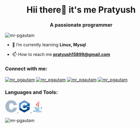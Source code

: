 
<h1 align="center">Hii there👋 it's me Pratyush</h1>
<h3 align="center">A passionate programmer</h3>

<p align="left"> <img src="https://komarev.com/ghpvc/?username=mr-pgautam&label=Profile%20views&color=0e75b6&style=flat" alt="mr-pgautam" /> </p>

- 🌱 I’m currently learning **Linux, Mysql**

- 📫 How to reach me **pratyush15899@gmail.com**

<h3 align="left">Connect with me:</h3>
<p align="left">
<a href="https://twitter.com/mr_pgautam" target="blank"><img align="center" src="https://cdn.jsdelivr.net/npm/simple-icons@3.0.1/icons/twitter.svg" alt="mr_pgautam" height="30" width="40" /></a>
<a href="https://linkedin.com/in/mr_pgautam" target="blank"><img align="center" src="https://cdn.jsdelivr.net/npm/simple-icons@3.0.1/icons/linkedin.svg" alt="mr_pgautam" height="30" width="40" /></a>
<a href="https://instagram.com/mr.pgautam" target="blank"><img align="center" src="https://cdn.jsdelivr.net/npm/simple-icons@3.0.1/icons/instagram.svg" alt="mr_pgautam" height="30" width="40" /></a>
<a href="https://www.hackerrank.com/mr_pgautam" target="blank"><img align="center" src="https://cdn.jsdelivr.net/npm/simple-icons@3.0.1/icons/hackerrank.svg" alt="mr_pgautam" height="30" width="40" /></a>
</p>

<h3 align="left">Languages and Tools:</h3>
<p align="left"> <a href="https://www.cprogramming.com/" target="_blank"> <img src="https://raw.githubusercontent.com/devicons/devicon/master/icons/c/c-original.svg" alt="c" width="40" height="40"/> </a> <a href="https://www.w3schools.com/cpp/" target="_blank"> <img src="https://raw.githubusercontent.com/devicons/devicon/master/icons/cplusplus/cplusplus-original.svg" alt="cplusplus" width="40" height="40"/> </a> <a href="https://www.java.com" target="_blank"> <img src="https://raw.githubusercontent.com/devicons/devicon/master/icons/java/java-original.svg" alt="java" width="40" height="40"/> </a> </p>

<p><img align="center" src="https://github-readme-stats.vercel.app/api/top-langs?username=mr-pgautam&show_icons=true&locale=en&layout=compact" alt="mr-pgautam" /></p>
